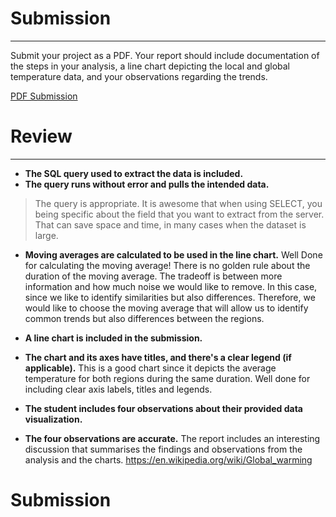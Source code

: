 # Submission
------
Submit your project as a PDF. Your report should include documentation of the steps in your analysis, a line chart depicting the local and global temperature data, and your observations regarding the trends.

[PDF Submission](https://github.com/liznyamu/DAND_P1_Explore_Weather_Trends_1/blob/master/Project___Exploring_Weather_Trends.pdf)

# Review 
------

- **The SQL query used to extract the data is included.**
- **The query runs without error and pulls the intended data.**
> The query is appropriate. It is awesome that when using SELECT, you being specific about the field that you want to extract from the server. That can save space and time, in many cases when the dataset is large.


- **Moving averages are calculated to be used in the line chart.**
  Well Done for calculating the moving average! There is no golden rule about the duration of the moving average. The tradeoff is between more information and how much noise we would like to remove. In this case, since we like to identify similarities but also differences. Therefore, we would like to choose the moving average that will allow us to identify common trends but also differences between the regions.

- **A line chart is included in the submission.**
- **The chart and its axes have titles, and there's a clear legend (if applicable).**
  This is a good chart since it depicts the average temperature for both regions during the same duration. Well done for including clear axis labels, titles and legends.


- **The student includes four observations about their provided data visualization.**
- **The four observations are accurate.**
  The report includes an interesting discussion that summarises the findings and observations from the analysis and the charts. https://en.wikipedia.org/wiki/Global_warming


# Submission
